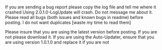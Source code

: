 If you are sending a bug report please copy the log file and tell me where it crashed
Using 2.0.1.0-LogUpdate will crash. Do not message me about it.
Please read all bugs (both issues and known bugs in readme) before posting. I do not want duplicates [waste my time to read them]

Please insure that you are using the latest version before posting. If you are not please download it.
If you are using the Auto-Updater, ensure that you are using version 1.0.1.0 and replace it if you are not

